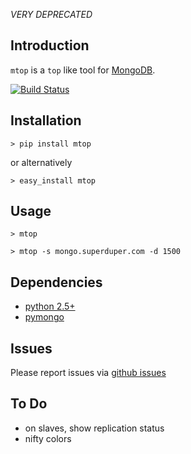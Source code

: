 *VERY DEPRECATED*


Introduction
------------

`mtop` is a `top` like tool for [MongoDB](http://www.mongodb.org/).

[![Build Status](https://travis-ci.org/beaufour/mtop.svg)](https://travis-ci.org/beaufour/mtop)

Installation
------------

    > pip install mtop

or alternatively

    > easy_install mtop

Usage
-----

    > mtop

    > mtop -s mongo.superduper.com -d 1500


Dependencies
------------

* [python 2.5+](http://python.org/)
* [pymongo](http://api.mongodb.org/python/)


Issues
------
Please report issues via [github issues](https://github.com/beaufour/mtop/issues)


To Do
-----

* on slaves, show replication status
* nifty colors

